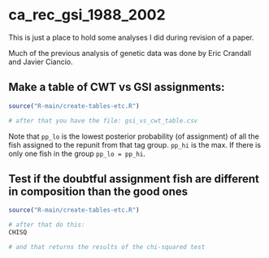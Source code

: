 

# ca_rec_gsi_1988_2002

This is just a place to hold some analyses I did during revision of a paper. 

Much of the previous analysis of genetic data was done by Eric Crandall and Javier Ciancio.

## Make a table of CWT vs GSI assignments:

```r
source("R-main/create-tables-etc.R")

# after that you have the file: gsi_vs_cwt_table.csv
```
Note that `pp_lo` is the lowest posterior probability (of assignment) of all the fish
assigned to the repunit from that tag group.  `pp_hi` is the max.  If there is only one
fish in the group `pp_lo = pp_hi`.

## Test if the doubtful assignment fish are different in composition than the good ones
```r
source("R-main/create-tables-etc.R")

# after that do this:
CHISQ

# and that returns the results of the chi-squared test
```